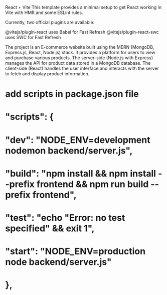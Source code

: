 React + Vite
This template provides a minimal setup to get React working in Vite with HMR and some ESLint rules.

Currently, two official plugins are available:

@vitejs/plugin-react uses Babel for Fast Refresh
@vitejs/plugin-react-swc uses SWC for Fast Refresh

The project is an E-commerce website built using the MERN (MongoDB, Express.js, React, Node.js) stack. It provides a platform for users to view and purchase various products. The server-side (Node.js with Express) manages the API for product data stored in a MongoDB database. The client-side (React) handles the user interface and interacts with the server to fetch and display product information.


# add scripts in package.json file
# "scripts": {
# "dev": "NODE_ENV=development nodemon backend/server.js",
# "build": "npm install && npm install --prefix frontend && npm run build --prefix frontend",
# "test": "echo \"Error: no test specified\" && exit 1",
# "start": "NODE_ENV=production node backend/server.js"
# },
